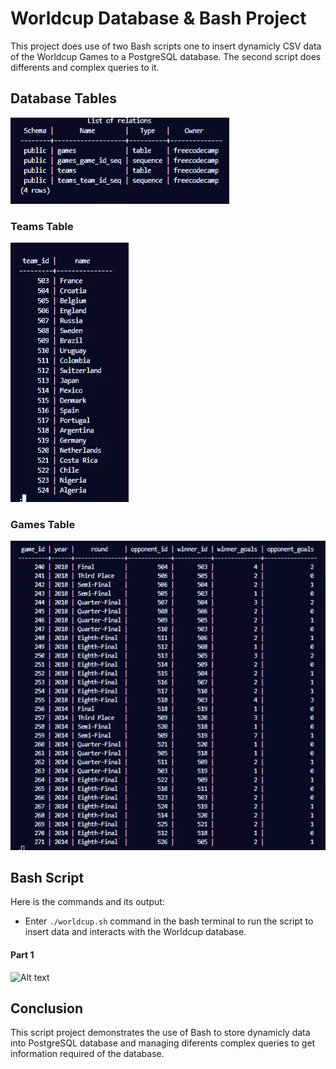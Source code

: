 # Worldcup Database & Bash Project

This project does use of two Bash scripts one to insert dynamicly CSV data of the Worldcup Games to a PostgreSQL database. The second script does differents and complex queries to it.

## Database Tables

![Alt text](/public/worldcup-db-details.webp)


### Teams Table

![Alt text](/public/teams.webp)


### Games Table

![Alt text](/public/games.webp)


## Bash Script

Here is the commands and its output:
- Enter `./worldcup.sh` command in the bash terminal to run the script to insert data and interacts with the Worldcup database.

#### Part 1
![Alt text](/public/result.webp)


## Conclusion

This script project demonstrates the use of Bash to store dynamicly data into PostgreSQL database and managing diferents complex queries to get information required of the database.
